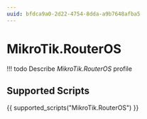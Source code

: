 ```yaml
---
uuid: bfdca9a0-2d22-4754-8dda-a9b7648afba5
---
```



# MikroTik.RouterOS


<!-- prettier-ignore -->
!!! todo
    Describe *MikroTik.RouterOS* profile

## Supported Scripts

{{ supported_scripts("MikroTik.RouterOS") }}
